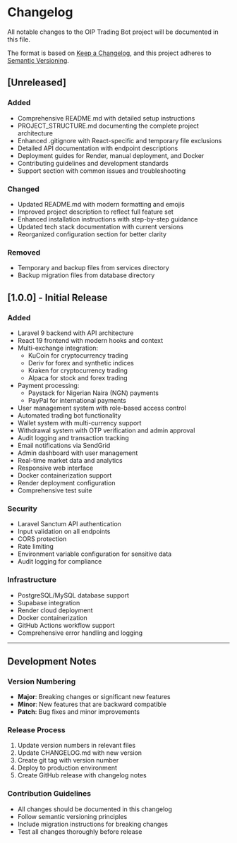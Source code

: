 # Changelog

All notable changes to the OIP Trading Bot project will be documented in this file.

The format is based on [Keep a Changelog](https://keepachangelog.com/en/1.0.0/),
and this project adheres to [Semantic Versioning](https://semver.org/spec/v2.0.0.html).

## [Unreleased]

### Added
- Comprehensive README.md with detailed setup instructions
- PROJECT_STRUCTURE.md documenting the complete project architecture
- Enhanced .gitignore with React-specific and temporary file exclusions
- Detailed API documentation with endpoint descriptions
- Deployment guides for Render, manual deployment, and Docker
- Contributing guidelines and development standards
- Support section with common issues and troubleshooting

### Changed
- Updated README.md with modern formatting and emojis
- Improved project description to reflect full feature set
- Enhanced installation instructions with step-by-step guidance
- Updated tech stack documentation with current versions
- Reorganized configuration section for better clarity

### Removed
- Temporary and backup files from services directory
- Backup migration files from database directory

## [1.0.0] - Initial Release

### Added
- Laravel 9 backend with API architecture
- React 19 frontend with modern hooks and context
- Multi-exchange integration:
  - KuCoin for cryptocurrency trading
  - Deriv for forex and synthetic indices
  - Kraken for cryptocurrency trading
  - Alpaca for stock and forex trading
- Payment processing:
  - Paystack for Nigerian Naira (NGN) payments
  - PayPal for international payments
- User management system with role-based access control
- Automated trading bot functionality
- Wallet system with multi-currency support
- Withdrawal system with OTP verification and admin approval
- Audit logging and transaction tracking
- Email notifications via SendGrid
- Admin dashboard with user management
- Real-time market data and analytics
- Responsive web interface
- Docker containerization support
- Render deployment configuration
- Comprehensive test suite

### Security
- Laravel Sanctum API authentication
- Input validation on all endpoints
- CORS protection
- Rate limiting
- Environment variable configuration for sensitive data
- Audit logging for compliance

### Infrastructure
- PostgreSQL/MySQL database support
- Supabase integration
- Render cloud deployment
- Docker containerization
- GitHub Actions workflow support
- Comprehensive error handling and logging

---

## Development Notes

### Version Numbering
- **Major**: Breaking changes or significant new features
- **Minor**: New features that are backward compatible
- **Patch**: Bug fixes and minor improvements

### Release Process
1. Update version numbers in relevant files
2. Update CHANGELOG.md with new version
3. Create git tag with version number
4. Deploy to production environment
5. Create GitHub release with changelog notes

### Contribution Guidelines
- All changes should be documented in this changelog
- Follow semantic versioning principles
- Include migration instructions for breaking changes
- Test all changes thoroughly before release